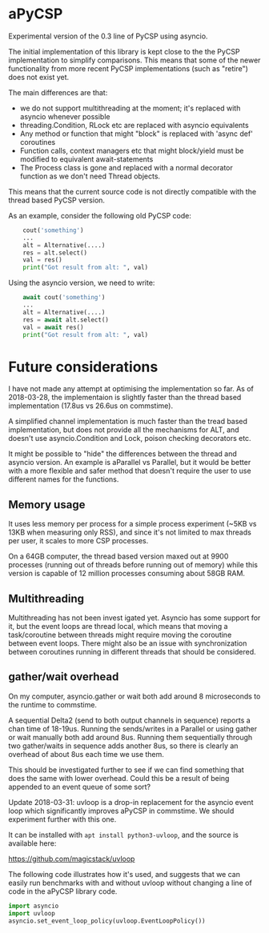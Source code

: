 # aPyCSP

Experimental version of the 0.3 line of PyCSP using asyncio. 

The initial implementation of this library is kept close to the the
PyCSP implementation to simplify comparisons. This means that some of
the newer functionality from more recent PyCSP implementations (such
as "retire") does not exist yet.

The main differences are that: 
* we do not support multithreading at the moment; it's replaced with asyncio whenever possible 
* threading.Condition, RLock etc are replaced with asyncio equivalents
* Any method or function that might "block" is replaced with 'async def' coroutines
* Function calls, context managers etc that might block/yield must be modified to equivalent await-statements
* The Process class is gone and replaced with a normal decorator function as we don't need Thread objects. 

This means that the current source code is not directly compatible
with the thread based PyCSP version.

As an example, consider the following old PyCSP code: 

``` Python
    cout('something')
    ...
    alt = Alternative(....)
    res = alt.select()
    val = res()
    print("Got result from alt: ", val)
```

Using the asyncio version, we need to write: 

``` Python
    await cout('something')
    ...
    alt = Alternative(....)
    res = await alt.select()
    val = await res()
    print("Got result from alt: ", val)
```


Future considerations
============

I have not made any attempt at optimising the implementation so
far. As of 2018-03-28, the implementaion is slightly faster than the
thread based implementation (17.8us vs 26.6us on commstime). 

A simplified channel implementation is much faster than the tread
based implementation, but does not provide all the mechanisms for ALT,
and doesn't use asyncio.Condition and Lock, poison checking decorators etc. 

It might be possible to "hide" the differences between the thread and
asyncio version. An example is aParallel vs Parallel, but it would be
better with a more flexible and safer method that doesn't require the
user to use different names for the functions.

Memory usage
------

It uses less memory per process for a simple process experiment (~5KB
vs 13KB when measuring only RSS), and since it's not limited to max
threads per user, it scales to more CSP processes. 

On a 64GB computer, the thread based version maxed out at 9900
processes (running out of threads before running out of memory) while
this version is capable of 12 million processes consuming about 58GB
RAM.


Multithreading
----------

Multithreading has not been invest igated yet. Asyncio has some
support for it, but the event loops are thread local, which means that
moving a task/coroutine between threads might require moving the
coroutine between event loops. There might also be an issue with
synchronization between coroutines running in different threads that
should be considered. 


gather/wait overhead
----------------

On my computer, asyncio.gather or wait both add around 8 microseconds
to the runtime to commstime. 

A sequential Delta2 (send to both output channels in sequence) reports
a chan time of 18-19us. Running the sends/writes in a Parallel or
using gather or wait manually both add around 8us. Running them
sequentially through two gather/waits in sequence adds another 8us, so
there is clearly an overhead of about 8us each time we use them.

This should be investigated further to see if we can find something
that does the same with lower overhead. Could this be a result of
being appended to an event queue of some sort?


Update 2018-03-31: uvloop is a drop-in replacement for the asyncio
event loop which significantly improves aPyCSP in commstime. We should
experiment further with this one.

It can be installed with `apt install python3-uvloop`, and the source is available here: 
 
https://github.com/magicstack/uvloop

The following code illustrates how it's used, and suggests that we can
easily run benchmarks with and without uvloop without changing a line
of code in the aPyCSP library code.

``` Python
import asyncio
import uvloop
asyncio.set_event_loop_policy(uvloop.EventLoopPolicy())
```


